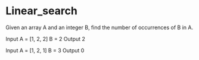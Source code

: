 # Linear_search

Given an array A and an integer B, find the number of occurrences of B in A.


Input
A = [1, 2, 2]
B = 2 
Output
2

Input
A = [1, 2, 1]
B = 3 
Output
0
